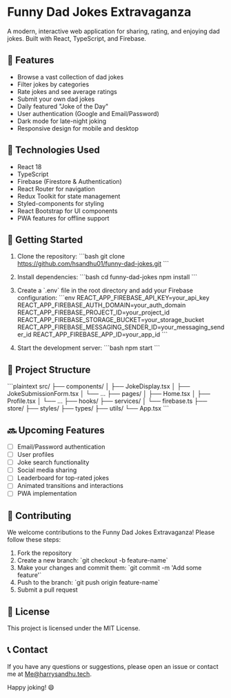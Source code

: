 # Funny Dad Jokes Extravaganza

A modern, interactive web application for sharing, rating, and enjoying dad jokes. Built with React, TypeScript, and Firebase.

## 🚀 Features

- Browse a vast collection of dad jokes
- Filter jokes by categories
- Rate jokes and see average ratings
- Submit your own dad jokes
- Daily featured "Joke of the Day"
- User authentication (Google and Email/Password)
- Dark mode for late-night joking
- Responsive design for mobile and desktop

## 🔧 Technologies Used

- React 18
- TypeScript
- Firebase (Firestore & Authentication)
- React Router for navigation
- Redux Toolkit for state management
- Styled-components for styling
- React Bootstrap for UI components
- PWA features for offline support

## 🚀 Getting Started

1. Clone the repository:
    \`\`\`bash
    git clone https://github.com/hsandhu01/funny-dad-jokes.git
    \`\`\`

2. Install dependencies:
    \`\`\`bash
    cd funny-dad-jokes
    npm install
    \`\`\`

3. Create a \`.env\` file in the root directory and add your Firebase configuration:
    \`\`\`env
    REACT_APP_FIREBASE_API_KEY=your_api_key
    REACT_APP_FIREBASE_AUTH_DOMAIN=your_auth_domain
    REACT_APP_FIREBASE_PROJECT_ID=your_project_id
    REACT_APP_FIREBASE_STORAGE_BUCKET=your_storage_bucket
    REACT_APP_FIREBASE_MESSAGING_SENDER_ID=your_messaging_sender_id
    REACT_APP_FIREBASE_APP_ID=your_app_id
    \`\`\`

4. Start the development server:
    \`\`\`bash
    npm start
    \`\`\`

## 📁 Project Structure

\`\`\`plaintext
src/
├── components/
│   ├── JokeDisplay.tsx
│   ├── JokeSubmissionForm.tsx
│   └── ...
├── pages/
│   ├── Home.tsx
│   ├── Profile.tsx
│   └── ...
├── hooks/
├── services/
│   └── firebase.ts
├── store/
├── styles/
├── types/
├── utils/
└── App.tsx
\`\`\`

## 🔜 Upcoming Features

- [ ] Email/Password authentication
- [ ] User profiles
- [ ] Joke search functionality
- [ ] Social media sharing
- [ ] Leaderboard for top-rated jokes
- [ ] Animated transitions and interactions
- [ ] PWA implementation

## 🤝 Contributing

We welcome contributions to the Funny Dad Jokes Extravaganza! Please follow these steps:

1. Fork the repository
2. Create a new branch: \`git checkout -b feature-name\`
3. Make your changes and commit them: \`git commit -m 'Add some feature'\`
4. Push to the branch: \`git push origin feature-name\`
5. Submit a pull request

## 📜 License

This project is licensed under the MIT License.

## 📞 Contact

If you have any questions or suggestions, please open an issue or contact me at Me@harrysandhu.tech.

Happy joking! 😄

